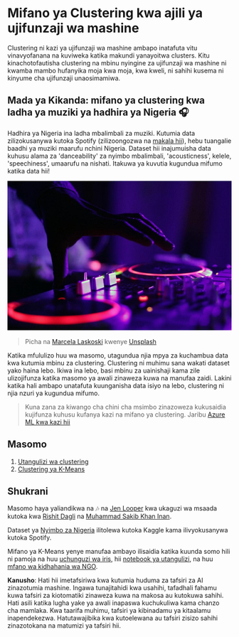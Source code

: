 # Mifano ya Clustering kwa ajili ya ujifunzaji wa mashine

Clustering ni kazi ya ujifunzaji wa mashine ambapo inatafuta vitu vinavyofanana na kuviweka katika makundi yanayoitwa clusters. Kitu kinachotofautisha clustering na mbinu nyingine za ujifunzaji wa mashine ni kwamba mambo hufanyika moja kwa moja, kwa kweli, ni sahihi kusema ni kinyume cha ujifunzaji unaosimamiwa.

## Mada ya Kikanda: mifano ya clustering kwa ladha ya muziki ya hadhira ya Nigeria 🎧

Hadhira ya Nigeria ina ladha mbalimbali za muziki. Kutumia data zilizokusanywa kutoka Spotify (zilizoongozwa na [makala hii](https://towardsdatascience.com/country-wise-visual-analysis-of-music-taste-using-spotify-api-seaborn-in-python-77f5b749b421)), hebu tuangalie baadhi ya muziki maarufu nchini Nigeria. Dataset hii inajumuisha data kuhusu alama za 'danceability' za nyimbo mbalimbali, 'acousticness', kelele, 'speechiness', umaarufu na nishati. Itakuwa ya kuvutia kugundua mifumo katika data hii!

![Kipakatalishi](../../../translated_images/turntable.f2b86b13c53302dc106aa741de9dc96ac372864cf458dd6f879119857aab01da.sw.jpg)

> Picha na <a href="https://unsplash.com/@marcelalaskoski?utm_source=unsplash&utm_medium=referral&utm_content=creditCopyText">Marcela Laskoski</a> kwenye <a href="https://unsplash.com/s/photos/nigerian-music?utm_source=unsplash&utm_medium=referral&utm_content=creditCopyText">Unsplash</a>
  
Katika mfululizo huu wa masomo, utagundua njia mpya za kuchambua data kwa kutumia mbinu za clustering. Clustering ni muhimu sana wakati dataset yako haina lebo. Ikiwa ina lebo, basi mbinu za uainishaji kama zile ulizojifunza katika masomo ya awali zinaweza kuwa na manufaa zaidi. Lakini katika hali ambapo unatafuta kuunganisha data isiyo na lebo, clustering ni njia nzuri ya kugundua mifumo.

> Kuna zana za kiwango cha chini cha msimbo zinazoweza kukusaidia kujifunza kuhusu kufanya kazi na mifano ya clustering. Jaribu [Azure ML kwa kazi hii](https://docs.microsoft.com/learn/modules/create-clustering-model-azure-machine-learning-designer/?WT.mc_id=academic-77952-leestott)

## Masomo

1. [Utangulizi wa clustering](1-Visualize/README.md)
2. [Clustering ya K-Means](2-K-Means/README.md)

## Shukrani

Masomo haya yaliandikwa na 🎶 na [Jen Looper](https://www.twitter.com/jenlooper) kwa ukaguzi wa msaada kutoka kwa [Rishit Dagli](https://rishit_dagli) na [Muhammad Sakib Khan Inan](https://twitter.com/Sakibinan).

Dataset ya [Nyimbo za Nigeria](https://www.kaggle.com/sootersaalu/nigerian-songs-spotify) ilitolewa kutoka Kaggle kama ilivyokusanywa kutoka Spotify.

Mifano ya K-Means yenye manufaa ambayo ilisaidia katika kuunda somo hili ni pamoja na huu [uchunguzi wa iris](https://www.kaggle.com/bburns/iris-exploration-pca-k-means-and-gmm-clustering), hii [notebook ya utangulizi](https://www.kaggle.com/prashant111/k-means-clustering-with-python), na huu [mfano wa kidhahania wa NGO](https://www.kaggle.com/ankandash/pca-k-means-clustering-hierarchical-clustering).

**Kanusho**:
Hati hii imetafsiriwa kwa kutumia huduma za tafsiri za AI zinazotumia mashine. Ingawa tunajitahidi kwa usahihi, tafadhali fahamu kuwa tafsiri za kiotomatiki zinaweza kuwa na makosa au kutokuwa sahihi. Hati asili katika lugha yake ya awali inapaswa kuchukuliwa kama chanzo cha mamlaka. Kwa taarifa muhimu, tafsiri ya kibinadamu ya kitaalamu inapendekezwa. Hatutawajibika kwa kutoelewana au tafsiri zisizo sahihi zinazotokana na matumizi ya tafsiri hii.